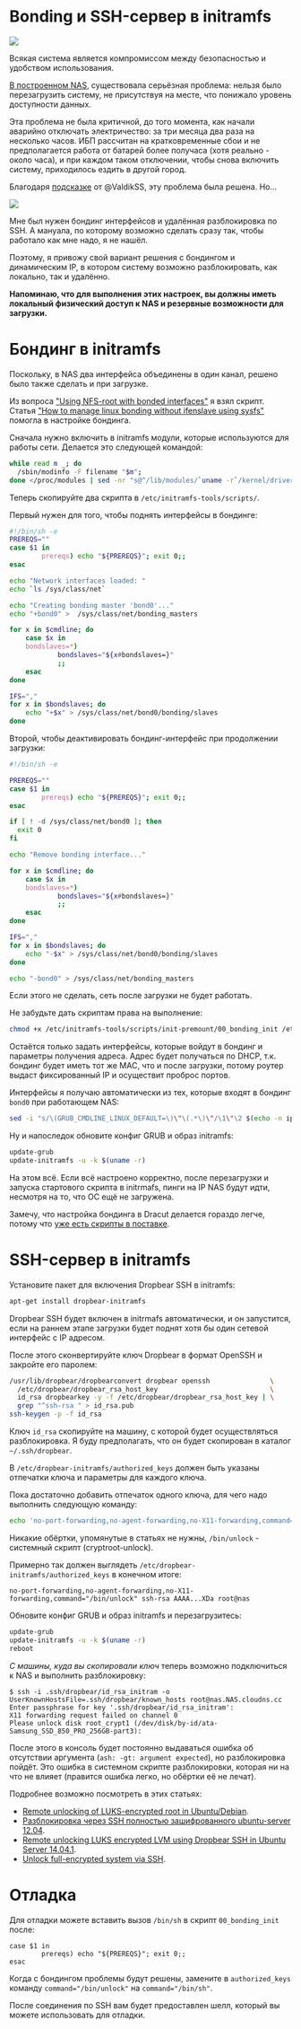 # Bonding и SSH-сервер в initramfs

![](https://habrastorage.org/webt/mc/mz/-h/mcmz-h3bsxctbh1ka8wxdtdnvqs.png)

Всякая система является компромиссом между безопасностью и удобством использования.

[В построенном NAS](https://habr.com/post/359344), существовала серьёзная проблема: нельзя было перезагрузить систему, не присутствуя на месте, что понижало уровень доступности данных.

Эта проблема не была критичной, до того момента, как начали аварийно отключать электричество: за три месяца два раза на несколько часов. ИБП рассчитан на кратковременные сбои и не предполагается работа от батарей более получаса (хотя реально - около часа), и при каждом таком отключении, чтобы снова включить систему, приходилось ездить в другой город.

<cut/>

Благодаря [подсказке](https://habr.com/post/359344/#comment_18916925) от @ValdikSS, эту проблема была решена. Но...

![](https://habrastorage.org/webt/l0/xu/c3/l0xuc38iobnzstjrcx204y9opeg.jpeg)

Мне был нужен бондинг интерфейсов и удалённая разблокировка по SSH. А мануала, по которому возможно сделать сразу так, чтобы работало как мне надо, я не нашёл.

Поэтому, я привожу свой вариант решения с бондингом и динамическим IP, в котором систему возможно разблокировать, как локально, так и удалённо.

**Напоминаю, что для выполнения этих настроек, вы должны иметь локальный физический доступ к NAS и резервные возможности для загрузки.**


# Бондинг в initramfs

Поскольку, в NAS два интерфейса объединены в один канал, решено было также сделать и при загрузке.

Из вопроса ["Using NFS-root with bonded interfaces"](https://serverfault.com/questions/472349/using-nfs-root-with-bonded-interfaces) я взял скрипт. Статья ["How to manage linux bonding without ifenslave using sysfs"](https://backdrift.org/manage-linux-bonding-without-ifenslave-using-sysfs) помогла в настройке бондинга.

Сначала нужно включить в initramfs модули, которые используются для работы сети. Делается это следующей командой:

```bash
while read m _; do
  /sbin/modinfo -F filename "$m";
done </proc/modules | sed -nr "s@^/lib/modules/`uname -r`/kernel/drivers/net(/.*)?/([^/]+)\.ko\$@\2@p" >> /etc/initramfs-tools/modules
```

Теперь скопируйте два скрипта в `/etc/initramfs-tools/scripts/`.

Первый нужен для того, чтобы поднять интерфейсы в бондинге:
<spoiler title="/etc/initramfs-tools/scripts/init-premount/00_bonding_init">
```bash
#!/bin/sh -e
PREREQS=""
case $1 in
        prereqs) echo "${PREREQS}"; exit 0;;
esac

echo "Network interfaces loaded: "
echo `ls /sys/class/net`

echo "Creating bonding master 'bond0'..."
echo "+bond0" >  /sys/class/net/bonding_masters

for x in $cmdline; do
    case $x in
    bondslaves=*)
            bondslaves="${x#bondslaves=}"
            ;;
    esac
done

IFS=","
for x in $bondslaves; do
    echo "+$x" > /sys/class/net/bond0/bonding/slaves
done
```
</spoiler>

Второй, чтобы деактивировать бондинг-интерфейс при продолжении загрузки:
<spoiler title="/etc/initramfs-tools/scripts/init-bottom/iface_down">
```bash
#!/bin/sh -e

PREREQS=""
case $1 in
        prereqs) echo "${PREREQS}"; exit 0;;
esac

if [ ! -d /sys/class/net/bond0 ]; then
  exit 0
fi

echo "Remove bonding interface..."

for x in $cmdline; do
    case $x in
    bondslaves=*)
            bondslaves="${x#bondslaves=}"
            ;;
    esac
done

IFS=","
for x in $bondslaves; do
    echo "-$x" > /sys/class/net/bond0/bonding/slaves
done

echo "-bond0" > /sys/class/net/bonding_masters
```
</spoiler>

Если этого не сделать, сеть после загрузки не будет работать.

Не забудьте дать скриптам права на выполнение:
```bash
chmod +x /etc/initramfs-tools/scripts/init-premount/00_bonding_init /etc/initramfs-tools/scripts/init-bottom/iface_down
```

Остаётся только задать интерфейсы, которые войдут в бондинг и параметры получения адреса.
Адрес будет получаться по DHCP, т.к. бондинг будет иметь тот же MAC, что и после загрузки, потому роутер выдаст фиксированный IP и осуществит проброс портов.

Интерфейсы я получаю автоматически из тех, которые входят в бондинг `bond0` при работающем NAS:

```bash
sed -i "s/\(GRUB_CMDLINE_LINUX_DEFAULT=\)\"\(.*\)\"/\1\"\2 $(echo -n ip=:::::bond0:dhcp bondslaves=$(sed -e 's/ /,/' /sys/class/net/bond0/bonding/slaves))\"/" /etc/default/grub
```

Ну и напоследок обновите конфиг GRUB и образ initramfs:

```bash
update-grub
update-initramfs -u -k $(uname -r)
```

На этом всё. Если всё настроено корректно, после перезагрузки и запуска стартового скрипта в initrmafs, пинги на IP NAS будут идти, несмотря на то, что ОС ещё не загружена.

Замечу, что настройка бондинга в Dracut делается гораздо легче, потому что [уже есть скрипты в поставке](https://github.com/zfsonlinux/dracut/blob/master/modules.d/40network/parse-bond.sh).


# SSH-сервер в initramfs

Установите пакет для включения Dropbear SSH в initramfs:

```bash
apt-get install dropbear-initramfs
```

Dropbear SSH будет включен в initrmafs автоматически, и он запустится, если на раннем этапе загрузки будет поднят хотя бы один сетевой интерфейс с IP адресом.

После этого сконвертируйте ключ Dropbear в формат OpenSSH и закройте его паролем:

```bash
/usr/lib/dropbear/dropbearconvert dropbear openssh               \
  /etc/dropbear/dropbear_rsa_host_key                            \
  id_rsa dropbearkey -y -f /etc/dropbear/dropbear_rsa_host_key | \
  grep "^ssh-rsa " > id_rsa.pub
ssh-keygen -p -f id_rsa
```

Ключ `id_rsa` скопируйте на машину, с которой будет осуществляться разблокировка. Я буду предполагать, что он будет скопирован в каталог `~/.ssh/dropbear`.

В `/etc/dropbear-initramfs/authorized_keys` должен быть указаны отпечатки ключа и параметры для каждого ключа.

Пока достаточно добавить отпечаток одного ключа, для чего надо выполнить следующую команду:

```bash
echo 'no-port-forwarding,no-agent-forwarding,no-X11-forwarding,command="/bin/unlock"' $(cat id_rsa.pub) >> /etc/dropbear-initramfs/authorized_keys
```

Никакие обёртки, упомянутые в статьях не нужны, `/bin/unlock` - системный скрипт (cryptroot-unlock).

Примерно так должен выглядеть `/etc/dropbear-initramfs/authorized_keys` в конечном итоге:

```
no-port-forwarding,no-agent-forwarding,no-X11-forwarding,command="/bin/unlock" ssh-rsa AAAA...XDa root@nas
```

Обновите конфиг GRUB и образ initramfs и перезагрузитесь:

```bash
update-grub
update-initramfs -u -k $(uname -r)
reboot
```

_С машины, куда вы скопировали ключ_ теперь возможно подключиться к NAS и выполнить разблокировку:

```
$ ssh -i .ssh/dropbear/id_rsa_initram -o UserKnownHostsFile=.ssh/dropbear/known_hosts root@nas.NAS.cloudns.cc
Enter passphrase for key '.ssh/dropbear/id_rsa_initram':
X11 forwarding request failed on channel 0 
Please unlock disk root_crypt1 (/dev/disk/by-id/ata-Samsung_SSD_850_PRO_256GB-part3):
```

После этого в консоль будет постоянно выдаваться ошибка об отсутствии аргумента (`ash: -gt: argument expected`), но разблокировка пойдёт. Это ошибка в системном скрипте разблокировки, которая ни на что не влияет (правится ошибка легко, но обёртки её не лечат).

Подробнее возможно посмотреть в этих статьях:

- [Remote unlocking of LUKS-encrypted root in Ubuntu/Debian](https://hamy.io/post/0005/remote-unlocking-of-luks-encrypted-root-in-ubuntu-debian).
- [Разблокировка через SSH полностью зашифрованного ubuntu-server 12.04](https://help.ubuntu.ru/wiki/unlock_luks_ssh).
- [Remote unlocking LUKS encrypted LVM using Dropbear SSH in Ubuntu Server 14.04.1](https://stinkyparkia.wordpress.com/2014/10/14/remote-unlocking-luks-encrypted-lvm-using-dropbear-ssh-in-ubuntu-server-14-04-1-with-static-ipst/).
- [Unlock full-encrypted system via SSH](https://www.virtono.com/community/tutorial-how-to/unlock-full-encrypted-system-via-ssh/).


# Отладка

Для отладки можете вставить вызов `/bin/sh` в скрипт `00_bonding_init` после:

```
case $1 in
        prereqs) echo "${PREREQS}"; exit 0;;
esac
```

Когда с бондингом проблемы будут решены, замените в `authorized_keys` команду `command="/bin/unlock"` на `command="/bin/sh"`.

После соединения по SSH вам будет предоставлен шелл, который вы можете использовать для отладки.

